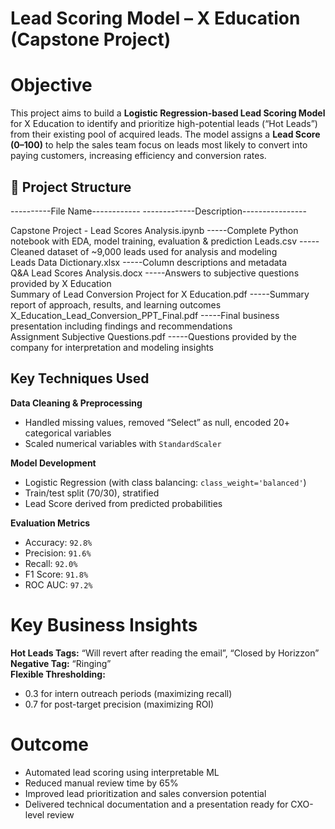 # Lead Scoring Model – X Education (Capstone Project)

# Objective
This project aims to build a **Logistic Regression-based Lead Scoring Model** for X Education to identify and prioritize high-potential leads (“Hot Leads”) from their existing pool of acquired leads. The model assigns a **Lead Score (0–100)** to help the sales team focus on leads most likely to convert into paying customers, increasing efficiency and conversion rates.
 
## 📂 Project Structure

----------File Name------------                                 -------------Description---------------- 
 
Capstone Project - Lead Scores Analysis.ipynb            -----Complete Python notebook with EDA, model training, evaluation & prediction 
Leads.csv                                                -----Cleaned dataset of ~9,000 leads used for analysis and modeling              
Leads Data Dictionary.xlsx                               -----Column descriptions and metadata                                            
Q&A Lead Scores Analysis.docx                            -----Answers to subjective questions provided by X Education                    
Summary of Lead Conversion Project for X Education.pdf   -----Summary report of approach, results, and learning outcomes  
X_Education_Lead_Conversion_PPT_Final.pdf                -----Final business presentation including findings and recommendations         
Assignment Subjective Questions.pdf                      -----Questions provided by the company for interpretation and modeling insights 

## Key Techniques Used

**Data Cleaning & Preprocessing**  
  - Handled missing values, removed “Select” as null, encoded 20+ categorical variables  
  - Scaled numerical variables with `StandardScaler`

**Model Development**  
  - Logistic Regression (with class balancing: `class_weight='balanced'`)  
  - Train/test split (70/30), stratified  
  - Lead Score derived from predicted probabilities

**Evaluation Metrics**  
  - Accuracy: `92.8%`  
  - Precision: `91.6%`  
  - Recall: `92.0%`  
  - F1 Score: `91.8%`  
  - ROC AUC: `97.2%`
    
# Key Business Insights

**Hot Leads Tags:** “Will revert after reading the email”, “Closed by Horizzon”
**Negative Tag:** “Ringing”  
**Flexible Thresholding:**  
  - 0.3 for intern outreach periods (maximizing recall)  
  - 0.7 for post-target precision (maximizing ROI)
    
# Outcome

- Automated lead scoring using interpretable ML  
- Reduced manual review time by 65%  
- Improved lead prioritization and sales conversion potential  
- Delivered technical documentation and a presentation ready for CXO-level review
